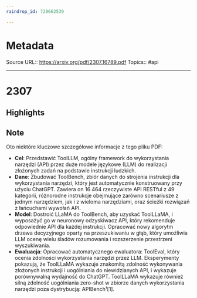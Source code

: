 ```yaml
---
raindrop_id: 720662539

---
```


# Metadata
Source URL:: https://arxiv.org/pdf/2307.16789.pdf
Topics:: #api

---
# 2307



## Highlights
## Note

Oto niektóre kluczowe szczegółowe informacje z tego pliku PDF:

- **Cel**: Przedstawić ToolLLM, ogólny framework do wykorzystania narzędzi (API) przez duże modele językowe (LLM) do realizacji złożonych zadań na podstawie instrukcji ludzkich.
- **Dane**: Zbudować ToolBench, zbiór danych do strojenia instrukcji dla wykorzystania narzędzi, który jest automatycznie konstruowany przy użyciu ChatGPT. Zawiera on 16 464 rzeczywiste API RESTful z 49 kategorii, różnorodne instrukcje obejmujące zarówno scenariusze z jednym narzędziem, jak i z wieloma narzędziami, oraz ścieżki rozwiązań z łańcuchami wywołań API.
- **Model**: Dostroić LLaMA do ToolBench, aby uzyskać ToolLLaMA, i wyposażyć go w neuronowy odzyskiwacz API, który rekomenduje odpowiednie API dla każdej instrukcji. Opracować nowy algorytm drzewa decyzyjnego oparty na przeszukiwaniu w głąb, który umożliwia LLM ocenę wielu śladów rozumowania i rozszerzenie przestrzeni wyszukiwania.
- **Ewaluacja**: Opracować automatycznego ewaluatora: ToolEval, który ocenia zdolności wykorzystania narzędzi przez LLM. Eksperymenty pokazują, że ToolLLaMA wykazuje znakomitą zdolność wykonywania złożonych instrukcji i uogólniania do niewidzianych API, i wykazuje porównywalną wydajność do ChatGPT. ToolLLaMA wykazuje również silną zdolność uogólniania zero-shot w zbiorze danych wykorzystania narzędzi poza dystrybucją: APIBench¹[1].